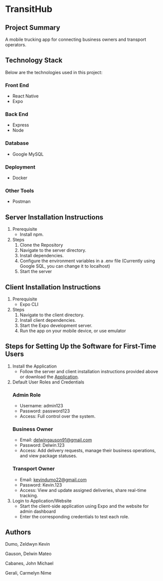 # TransitHub

## **Project Summary**
A mobile trucking app for connecting business owners and transport operators.

## **Technology Stack**
Below are the technologies used in this project:
### **Front End**
* React Native
* Expo
### **Back End**
* Express
* Node
### **Database** 
* Google MySQL
### **Deployment** 
* Docker
### **Other Tools** 
* Postman

## **Server Installation Instructions**
1. Prerequisite
   * Install npm.
2. Steps
   1. Clone the Repository
   2. Navigate to the server directory.
   3. Install dependencies.
   4. Configure the environment variables in a .env file (Currently using Google SQL, you can change it to localhost)
   5. Start the server
   
## **Client Installation Instructions**
1. Prerequisite
   * Expo CLI
2. Steps
   1.  Navigate to the client directory.
   2.  Install client dependencies.
   3.  Start the Expo development server.
   4.  Run the app on your mobile device, or use emulator

## **Steps for Setting Up the Software for First-Time Users**
1. Install the Application
   * Follow the server and client installation instructions provided above or download the [Application](https://drive.google.com/file/d/1JxTTWdXlTAgQBRcWz0w4YIlcz3bZGMQw/view?usp=drive_link).
2. Default User Roles and Credentials
   ### **Admin Role**
   * Username: admin123
   * Password: password123
   * Access: Full control over the system.
   ### **Business Owner**
   * Email: delwingauson91@gmail.com
   * Password: Delwin.123
   * Access: Add delivery requests, manage their business operations, and view package statuses.
   ### **Transport Owner**
   * Email: kevindumo22@gmail.com
   * Password: Kevin.123
   * Access: View and update assigned deliveries, share real-time tracking.
3. Login to Application/Website
   * Start the client-side application using Expo and the website for admin dashboard
   * Enter the corresponding credentials to test each role.
   

## **Authors**
Dumo, Zeldwyn Kevin

Gauson, Delwin Mateo 

Cabanes, John Michael

Gerali, Carmelyn Nime

